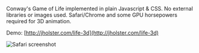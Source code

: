 Conway's Game of Life implemented in plain Javascript & CSS. No external libraries or images used. Safari/Chrome and some GPU horsepowers required for 3D animation.

Demo: [http://jholster.com/life-3d](http://jholster.com/life-3d)

![Safari screenshot](https://github.com/jholster/life-3d/raw/master/safari-screenshot.jpg)
